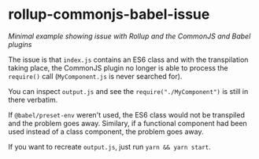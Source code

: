 # rollup-commonjs-babel-issue
*Minimal example showing issue with Rollup and the CommonJS and Babel plugins*

The issue is that `index.js` contains an ES6 class and with the transpilation
taking place, the CommonJS plugin no longer is able to process the `require()`
call (`MyComponent.js` is
never searched for).

You can inspect `output.js` and see the `require("./MyComponent")` is still in
there verbatim.

If `@babel/preset-env` weren't used, the ES6 class would not be transpiled and
the problem goes away. Similary, if a functional component had been used
instead of a class component, the problem goes away.

If you want to recreate `output.js`, just run `yarn && yarn start`.
